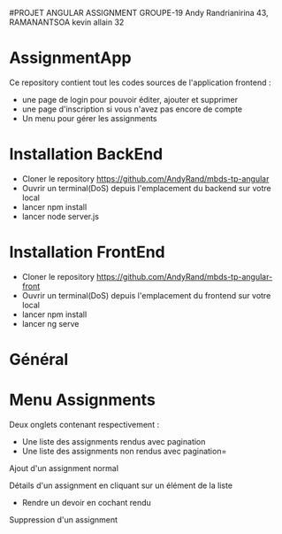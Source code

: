 #PROJET ANGULAR ASSIGNMENT GROUPE-19
Andy Randrianirina 43, RAMANANTSOA kevin allain 32

# AssignmentApp

Ce repository contient tout les codes sources de l'application frontend :
- une page de login pour pouvoir éditer, ajouter et supprimer
- une page d'inscription si vous n'avez pas encore de compte
- Un menu pour gérer les assignments

# Installation BackEnd
- Cloner le repository https://github.com/AndyRand/mbds-tp-angular
- Ouvrir un terminal(DoS) depuis l'emplacement du backend sur votre local
- lancer npm install
- lancer node server.js

# Installation FrontEnd
- Cloner le repository https://github.com/AndyRand/mbds-tp-angular-front
- Ouvrir un terminal(DoS) depuis l'emplacement du frontend sur votre local
- lancer npm install
- lancer ng serve

# Général 


# Menu Assignments
Deux onglets contenant respectivement :
- Une liste des assignments rendus avec pagination
- Une liste des assignments non rendus avec pagination=

Ajout d'un assignment normal

Détails d'un assignment en cliquant sur un élément de la liste
- Rendre un devoir en cochant rendu

Suppression d'un assignment


